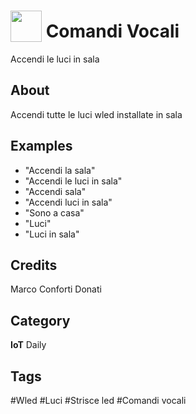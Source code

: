 # <img src="https://raw.githack.com/FortAwesome/Font-Awesome/master/svgs/solid/lightbulb.svg" card_color="#FFD700" width="50" height="50" style="vertical-align:bottom"/> Comandi Vocali
Accendi le luci in sala

## About
Accendi tutte le luci wled installate in sala

## Examples
* "Accendi la sala"
* "Accendi le luci in sala"
* "Accendi sala"
* "Accendi luci in sala"
* "Sono a casa"
* "Luci"
* "Luci in sala"

## Credits
Marco Conforti Donati

## Category
**IoT**
Daily

## Tags
#Wled
#Luci
#Strisce led
#Comandi vocali

